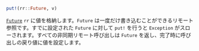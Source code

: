 ```julia
put!(rr::Future, v)
```

[`Future`](@ref) `rr` に値を格納します。`Future` は一度だけ書き込むことができるリモート参照です。すでに設定された `Future` に対して `put!` を行うと `Exception` がスローされます。すべての非同期リモート呼び出しは `Future` を返し、完了時に呼び出しの戻り値に値を設定します。
